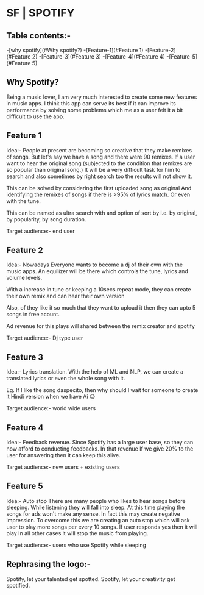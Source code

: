 # SF | SPOTIFY

## Table contents:-
-[why spotify](#Why spotify?)
-[Feature-1](#Feature 1)
-[Feature-2](#Feature 2)
-[Feature-3](#Feature 3)
-[Feature-4](#Feature 4)
-[Feature-5](#Feature 5)

## Why Spotify?
Being a music lover, I am very much interested to create some new features in music apps.
I think this app can serve its best if it can improve its performance by solving some problems which me as a user felt it a bit difficult to use the app.

## Feature 1
Idea:-
People at present are becoming so creative that they make remixes of songs.
But let's say we have a song and there were 90 remixes.
If a user want to hear the original song (subjected to the condition that remixes are so popular than original song.)
It will be a very difficult task for him to search and also sometimes by right search too the results will not show it.

This can be solved by considering the first uploaded song as original
And identifying the remixes of songs if there is >95% of lyrics match.
Or even with the tune.

This can be named as ultra search with and option of sort by i.e. by original, by popularity, by song duration.

Target audience:- end user

## Feature 2
Idea:-
Nowadays Everyone wants to become a dj of their own with the music apps.
An equilizer will be there which controls the tune, lyrics and volume levels.

With a increase in tune or keeping a 10secs repeat mode, they can create their own remix and can hear their own version

Also, of they like it so much that they want to upload it then they can upto 5 songs in free acount.

Ad revenue for this plays will shared between the remix creator and spotify 

Target audience:- Dj type user

## Feature 3
Idea:-
Lyrics translation.
With the help of ML and NLP, we can create a translated lyrics or even the whole song with it.

Eg. If I like the song daspecito, then why should I wait for someone to create it Hindi version when we have Ai 😉

Target audience:- world wide users

## Feature 4
Idea:-
Feedback revenue.
Since Spotify has a large user base, so they can now afford to conducting feedbacks.
In that revenue If we give 20% to the user for answering then it can keep this alive.

Target audience:- new users + existing users

## Feature 5
Idea:-
Auto stop
There are many people who likes to hear songs before sleeping.
While listening they will fall into sleep. At this time playing the songs for ads won't make any sense.
In fact this may create negative impression.
To overcome this we are creating an auto stop which will ask user to play more songs per every 10 songs.
If user responds yes then it will play
In all other cases it will stop the music from playing.

Target audience:- users who use Spotify while sleeping

## Rephrasing the logo:-
Spotify, let your talented get spotted.
Spotify, let your creativity get spotified.
